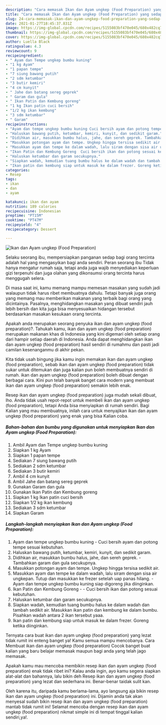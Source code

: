 ```yaml
---
description: "Cara memasak Ikan dan Ayam ungkep (Food Preparation) yang sedap dan Mudah Dibuat"
title: "Cara memasak Ikan dan Ayam ungkep (Food Preparation) yang sedap dan Mudah Dibuat"
slug: 24-cara-memasak-ikan-dan-ayam-ungkep-food-preparation-yang-sedap-dan-mudah-dibuat
date: 2021-01-27T18:45:37.831Z
image: https://img-global.cpcdn.com/recipes/5155083bf470e045/680x482cq70/ikan-dan-ayam-ungkep-food-preparation-foto-resep-utama.jpg
thumbnail: https://img-global.cpcdn.com/recipes/5155083bf470e045/680x482cq70/ikan-dan-ayam-ungkep-food-preparation-foto-resep-utama.jpg
cover: https://img-global.cpcdn.com/recipes/5155083bf470e045/680x482cq70/ikan-dan-ayam-ungkep-food-preparation-foto-resep-utama.jpg
author: Luella Black
ratingvalue: 4.3
reviewcount: 9
recipeingredient:
- " Ayam dan Tempe ungkep bumbu kuning"
- "1 kg Ayam"
- "1 papan tempe"
- "7 siung bawang putih"
- "2 sdm ketumbar"
- "3 butir kemiri"
- "4 cm kunyit"
- " Jahe dan batang sereg geprek"
- " Garam dan gula"
- " Ikan Patin dan Kembung goreng"
- "1 kg Ikan patin cuci bersih"
- "1/2 kg ikan kembung"
- "3 sdm ketumbar"
- " Garam"
recipeinstructions:
- "Ayam dan tempe ungkep bumbu kuning Cuci bersih ayam dan potong tempe sesuai kebutuhan."
- "Haluskan bawang putih, ketumbar, kemiri, kunyit, dan sedikit garam."
- "Didihkan air, masukkan bumbu halus, jahe, dan sereh geprek. Tambahkan garam dan gula secukupnya."
- "Masukkan potongan ayam dan tempe. Ungkep hingga tersisa sedikit air."
- "Masukkan ayam dan tempe ke dalam wadah, lalu siram dengan sisa air ungkepan. Tutup dan masukkan ke frezer setelah uap panas hilang.  Ayam dan tempe ungkep bumbu kuning siap digoreng jika diinginkan."
- "Ikan Patin dan Kembung Goreng  Cuci bersih ikan dan potong sesuai kebutuhan."
- "Haluskan ketumbar dan garam secukupnya."
- "Siapkan wadah, kemudian tuang bumbu halus ke dalam wadah dan tambah sedikit air. Masukkan ikan patin dan kembung ke dalam bumbu. Pisahkan wadah antara 2 ikan tersebut yaaa."
- "Ikan patin dan kembung siap untuk masuk ke dalam frezer. Goreng ketika diinginkan."
categories:
- Resep
tags:
- ikan
- dan
- ayam

katakunci: ikan dan ayam 
nutrition: 189 calories
recipecuisine: Indonesian
preptime: "PT15M"
cooktime: "PT47M"
recipeyield: "4"
recipecategory: Dessert

---
```



![Ikan dan Ayam ungkep (Food Preparation)](https://img-global.cpcdn.com/recipes/5155083bf470e045/680x482cq70/ikan-dan-ayam-ungkep-food-preparation-foto-resep-utama.jpg)

Selaku seorang ibu, mempersiapkan panganan sedap bagi orang tercinta adalah hal yang mengasyikan bagi anda sendiri. Peran seorang ibu Tidak hanya mengatur rumah saja, tetapi anda juga wajib menyediakan keperluan gizi terpenuhi dan juga olahan yang dikonsumsi orang tercinta harus menggugah selera.

Di masa  saat ini, kamu memang mampu memesan masakan yang sudah jadi walaupun tidak harus ribet membuatnya dahulu. Tetapi banyak juga orang yang memang mau memberikan makanan yang terbaik bagi orang yang dicintainya. Pasalnya, menghidangkan masakan yang dibuat sendiri jauh lebih bersih dan kita juga bisa menyesuaikan hidangan tersebut berdasarkan masakan kesukaan orang tercinta. 



Apakah anda merupakan seorang penyuka ikan dan ayam ungkep (food preparation)?. Tahukah kamu, ikan dan ayam ungkep (food preparation) merupakan makanan khas di Indonesia yang kini digemari oleh setiap orang dari hampir setiap daerah di Indonesia. Anda dapat menghidangkan ikan dan ayam ungkep (food preparation) hasil sendiri di rumahmu dan pasti jadi camilan kesenanganmu di akhir pekan.

Kita tidak usah bingung jika kamu ingin memakan ikan dan ayam ungkep (food preparation), sebab ikan dan ayam ungkep (food preparation) tidak sukar untuk ditemukan dan juga kalian pun boleh membuatnya sendiri di rumah. ikan dan ayam ungkep (food preparation) boleh dibuat dengan berbagai cara. Kini pun telah banyak banget cara modern yang membuat ikan dan ayam ungkep (food preparation) semakin lebih enak.

Resep ikan dan ayam ungkep (food preparation) juga mudah sekali dibuat, lho. Anda tidak usah repot-repot untuk membeli ikan dan ayam ungkep (food preparation), tetapi Anda bisa menyiapkan di rumah sendiri. Bagi Kalian yang mau membuatnya, inilah cara untuk menyajikan ikan dan ayam ungkep (food preparation) yang enak yang bisa Kalian coba.

<!--inarticleads1-->

##### Bahan-bahan dan bumbu yang digunakan untuk menyiapkan Ikan dan Ayam ungkep (Food Preparation):

1. Ambil  Ayam dan Tempe ungkep bumbu kuning
1. Siapkan 1 kg Ayam
1. Siapkan 1 papan tempe
1. Sediakan 7 siung bawang putih
1. Sediakan 2 sdm ketumbar
1. Sediakan 3 butir kemiri
1. Ambil 4 cm kunyit
1. Ambil  Jahe dan batang sereg geprek
1. Gunakan  Garam dan gula
1. Gunakan  Ikan Patin dan Kembung goreng
1. Siapkan 1 kg Ikan patin cuci bersih
1. Siapkan 1/2 kg ikan kembung
1. Sediakan 3 sdm ketumbar
1. Siapkan  Garam




<!--inarticleads2-->

##### Langkah-langkah menyiapkan Ikan dan Ayam ungkep (Food Preparation):

1. Ayam dan tempe ungkep bumbu kuning - Cuci bersih ayam dan potong tempe sesuai kebutuhan.
1. Haluskan bawang putih, ketumbar, kemiri, kunyit, dan sedikit garam.
1. Didihkan air, masukkan bumbu halus, jahe, dan sereh geprek. - Tambahkan garam dan gula secukupnya.
1. Masukkan potongan ayam dan tempe. Ungkep hingga tersisa sedikit air.
1. Masukkan ayam dan tempe ke dalam wadah, lalu siram dengan sisa air ungkepan. Tutup dan masukkan ke frezer setelah uap panas hilang.  - Ayam dan tempe ungkep bumbu kuning siap digoreng jika diinginkan.
1. Ikan Patin dan Kembung Goreng -  - Cuci bersih ikan dan potong sesuai kebutuhan.
1. Haluskan ketumbar dan garam secukupnya.
1. Siapkan wadah, kemudian tuang bumbu halus ke dalam wadah dan tambah sedikit air. Masukkan ikan patin dan kembung ke dalam bumbu. Pisahkan wadah antara 2 ikan tersebut yaaa.
1. Ikan patin dan kembung siap untuk masuk ke dalam frezer. Goreng ketika diinginkan.




Ternyata cara buat ikan dan ayam ungkep (food preparation) yang lezat tidak rumit ini enteng banget ya! Kamu semua mampu mencobanya. Cara Membuat ikan dan ayam ungkep (food preparation) Cocok banget buat kalian yang baru belajar memasak maupun bagi anda yang telah jago memasak.

Apakah kamu mau mencoba membikin resep ikan dan ayam ungkep (food preparation) enak tidak ribet ini? Kalau anda ingin, ayo kamu segera siapkan alat-alat dan bahannya, lalu bikin deh Resep ikan dan ayam ungkep (food preparation) yang lezat dan sederhana ini. Benar-benar taidak sulit kan. 

Oleh karena itu, daripada kamu berlama-lama, ayo langsung aja bikin resep ikan dan ayam ungkep (food preparation) ini. Dijamin anda tak akan menyesal sudah bikin resep ikan dan ayam ungkep (food preparation) mantab tidak rumit ini! Selamat mencoba dengan resep ikan dan ayam ungkep (food preparation) nikmat simple ini di tempat tinggal kalian sendiri,ya!.

